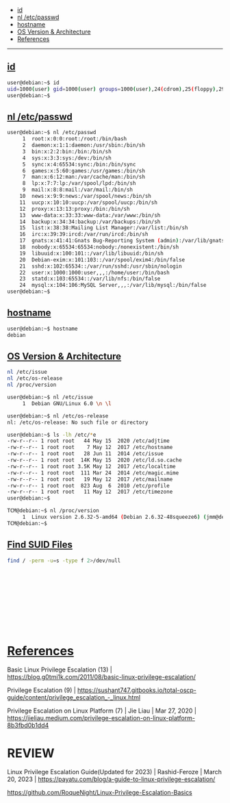 - [id](#id)
- [nl /etc/passwd](#nl-etcpasswd)
- [hostname](#hostname)
- [OS Version & Architecture](#os-version--architecture)
- [References](#references)

-------------------------------------------

## [id](#id-1)
```sh
user@debian:~$ id
uid=1000(user) gid=1000(user) groups=1000(user),24(cdrom),25(floppy),29(audio),30(dip),44(video),46(plugdev)
user@debian:~$
```

## [nl /etc/passwd](#nl-etcpasswd-1)
```sh
user@debian:~$ nl /etc/passwd
     1  root:x:0:0:root:/root:/bin/bash
     2  daemon:x:1:1:daemon:/usr/sbin:/bin/sh
     3  bin:x:2:2:bin:/bin:/bin/sh
     4  sys:x:3:3:sys:/dev:/bin/sh
     5  sync:x:4:65534:sync:/bin:/bin/sync
     6  games:x:5:60:games:/usr/games:/bin/sh
     7  man:x:6:12:man:/var/cache/man:/bin/sh
     8  lp:x:7:7:lp:/var/spool/lpd:/bin/sh
     9  mail:x:8:8:mail:/var/mail:/bin/sh
    10  news:x:9:9:news:/var/spool/news:/bin/sh
    11  uucp:x:10:10:uucp:/var/spool/uucp:/bin/sh
    12  proxy:x:13:13:proxy:/bin:/bin/sh
    13  www-data:x:33:33:www-data:/var/www:/bin/sh
    14  backup:x:34:34:backup:/var/backups:/bin/sh
    15  list:x:38:38:Mailing List Manager:/var/list:/bin/sh
    16  irc:x:39:39:ircd:/var/run/ircd:/bin/sh
    17  gnats:x:41:41:Gnats Bug-Reporting System (admin):/var/lib/gnats:/bin/sh
    18  nobody:x:65534:65534:nobody:/nonexistent:/bin/sh
    19  libuuid:x:100:101::/var/lib/libuuid:/bin/sh
    20  Debian-exim:x:101:103::/var/spool/exim4:/bin/false
    21  sshd:x:102:65534::/var/run/sshd:/usr/sbin/nologin
    22  user:x:1000:1000:user,,,:/home/user:/bin/bash
    23  statd:x:103:65534::/var/lib/nfs:/bin/false
    24  mysql:x:104:106:MySQL Server,,,:/var/lib/mysql:/bin/false
user@debian:~$ 
```

## [hostname](#hostname-1)
```sh
user@debian:~$ hostname
debian
```

## [OS Version & Architecture](#os-version--architecture-1)
```sh
nl /etc/issue
nl /etc/os-release
nl /proc/version
```

```sh
user@debian:~$ nl /etc/issue
     1  Debian GNU/Linux 6.0 \n \l

user@debian:~$ nl /etc/os-release
nl: /etc/os-release: No such file or directory

user@debian:~$ ls -lh /etc/*e
-rw-r--r-- 1 root root   44 May 15  2020 /etc/adjtime
-rw-r--r-- 1 root root    7 May 12  2017 /etc/hostname
-rw-r--r-- 1 root root   28 Jun 11  2014 /etc/issue
-rw-r--r-- 1 root root  14K May 15  2020 /etc/ld.so.cache
-rw-r--r-- 1 root root 3.5K May 12  2017 /etc/localtime
-rw-r--r-- 1 root root  111 Mar 24  2014 /etc/magic.mime
-rw-r--r-- 1 root root   19 May 12  2017 /etc/mailname
-rw-r--r-- 1 root root  823 Aug  6  2010 /etc/profile
-rw-r--r-- 1 root root   11 May 12  2017 /etc/timezone
user@debian:~$ 

TCM@debian:~$ nl /proc/version
     1  Linux version 2.6.32-5-amd64 (Debian 2.6.32-48squeeze6) (jmm@debian.org) (gcc version 4.3.5 (Debian 4.3.5-4) ) #1 SMP Tue May 13 16:34:35 UTC 2014
TCM@debian:~$
```

## [Find SUID Files](#find-suid-files)
```sh
find / -perm -u=s -type f 2>/dev/null
```

## 
```sh

```

## 
```sh

```

## 
```sh

```

## 
```sh

```

## 
```sh

```

# [References](#references-1)



Basic Linux Privilege Escalation (13) | https://blog.g0tmi1k.com/2011/08/basic-linux-privilege-escalation/

Privilege Escalation (9) | https://sushant747.gitbooks.io/total-oscp-guide/content/privilege_escalation_-_linux.html

Privilege Escalation on Linux Platform (7) | Jie Liau | Mar 27, 2020 | https://jieliau.medium.com/privilege-escalation-on-linux-platform-8b3fbd0b1dd4

# REVIEW

Linux Privilege Escalation Guide(Updated for 2023) | Rashid-Feroze | March 20, 2023 | https://payatu.com/blog/a-guide-to-linux-privilege-escalation/


https://github.com/RoqueNight/Linux-Privilege-Escalation-Basics